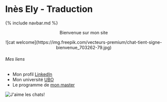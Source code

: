 # Inès Ely - Traduction

{% include navbar.md %}
<br>

<p style="text-align:center">
  <gras>Bienvenue sur mon site</gras>
</p>

<div align="center">
  ![cat welcome](https://img.freepik.com/vecteurs-premium/chat-tient-signe-bienvenue_703262-79.jpg)
</div> 

###### Mes liens
* Mon profil [LinkedIn](https://www.linkedin.com/in/inès-ely-5323132b1/)
* Mon université [UBO](https://www.univ-brest.fr/fr)
* Le programme de [mon master](https://formations.univ-brest.fr/fr/index/arts-lettres-langues-ALL/master-XB/master-mention-traduction-et-interpretation-IOMOTB9T/parcours-redaction-traduction-IOMP2P9W.html)

![J'aime les chats!](https://teeturtle.com/cdn/shop/files/I-Love-Cats_800x800_SEPS.jpg?v=1703409041)
